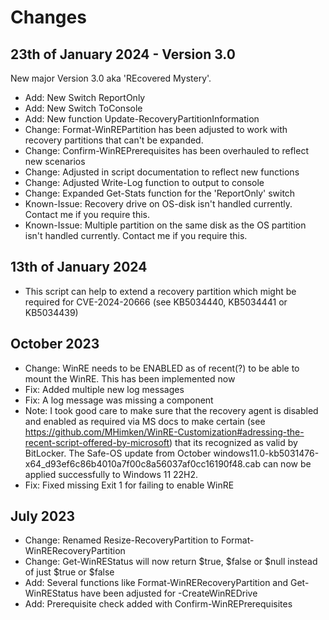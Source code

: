 # Changes

## 23th of January 2024 - Version 3.0

New major Version 3.0 aka 'REcovered Mystery'.

- Add: New Switch ReportOnly
- Add: New Switch ToConsole
- Add: New function Update-RecoveryPartitionInformation
- Change: Format-WinREPartition has been adjusted to work with recovery partitions that can't be expanded.
- Change: Confirm-WinREPrerequisites has been overhauled to reflect new scenarios
- Change: Adjusted in script documentation to reflect new functions
- Change: Adjusted Write-Log function to output to console
- Change: Expanded Get-Stats function for the 'ReportOnly' switch
- Known-Issue: Recovery drive on OS-disk isn't handled currently. Contact me if you require this.
- Known-Issue: Multiple partition on the same disk as the OS partition isn't handled currently. Contact me if you require this.

## 13th of January 2024

- This script can help to extend a recovery partition which might be required for CVE-2024-20666 (see KB5034440, KB5034441 or KB5034439)

## October 2023

- Change: WinRE needs to be ENABLED as of recent(?) to be able to mount the WinRE. This has been implemented now
- Fix: Added multiple new log messages
- Fix: A log message was missing a component
- Note: I took good care to make sure that the recovery agent is disabled and enabled as required via MS docs to make certain (see <https://github.com/MHimken/WinRE-Customization#adressing-the-recent-script-offered-by-microsoft>)
    that its recognized as valid by BitLocker. The Safe-OS update from October windows11.0-kb5031476-x64_d93ef6c86b4010a7f00c8a56037af0cc16190f48.cab
    can now be applied successfully to Windows 11 22H2.
- Fix: Fixed missing Exit 1 for failing to enable WinRE

## July 2023

- Change: Renamed Resize-RecoveryPartition to Format-WinRERecoveryPartition
- Change: Get-WinREStatus will now return $true, $false or $null instead of just $true or $false
- Add: Several functions like Format-WinRERecoveryPartition and Get-WinREStatus have been adjusted for -CreateWinREDrive
- Add: Prerequisite check added with Confirm-WinREPrerequisites
